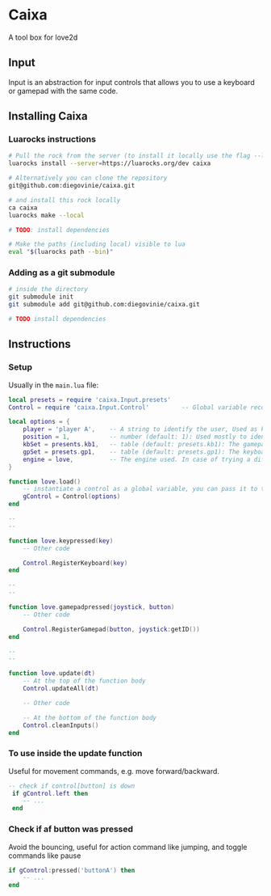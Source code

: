 
# Caixa
A tool box for love2d
## Input
Input is an abstraction for input controls that allows you to use a keyboard or gamepad with the same code.


## Installing Caixa
### Luarocks instructions

```sh
# Pull the rock from the server (to install it locally use the flag --local)
luarocks install --server=https://luarocks.org/dev caixa

# Alternatively you can clone the repository
git@github.com:diegovinie/caixa.git

# and install this rock locally
ca caixa
luarocks make --local

# TODO: install dependencies

# Make the paths (including local) visible to lua
eval "$(luarocks path --bin)"
```

### Adding as a git submodule

```sh
# inside the directory
git submodule init
git submodule add git@github.com:diegovinie/caixa.git

# TODO install dependencies
```

## Instructions
### Setup

Usually in the `main.lua` file:

```lua
local presets = require 'caixa.Input.presets'
Control = require 'caixa.Input.Control'         -- Global variable recommended

local options = {
    player = 'player A',    -- A string to identify the user, Used as key internally
    position = 1,           -- number (default: 1): Used mostly to identify the joystick position
    kbSet = presents.kb1,   -- table (default: presets.kb1): The gamepad mapping
    gpSet = presets.gp1,    -- table (default: presets.gp1): The keyboard mapping
    engine = love,          -- The engine used. In case of trying a different game engine
}

function love.load()
    -- instantiate a control as a global variable, you can pass it to the player later on
    gControl = Control(options)
end

--
--

function love.keypressed(key)
    -- Other code

    Control.RegisterKeyboard(key)
end

--
--

function love.gamepadpressed(joystick, button)
    -- Other code

    Control.RegisterGamepad(button, joystick:getID())
end

--
--

function love.update(dt)
    -- At the top of the function body
    Control.updateAll(dt)

    -- Other code

    -- At the bottom of the function body
    Control.cleanInputs()
end
```

### To use inside the update function
Useful for movement commands, e.g. move forward/backward.

```lua
-- check if control[button] is down
 if gControl.left then
    -- ...
 end
```

### Check if af button was pressed
Avoid the bouncing, useful for action command like jumping, and toggle commands like pause

```lua
if gControl:pressed('buttonA') then
    -- ...
end
```
